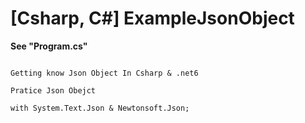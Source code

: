 # [Csharp, C#] ExampleJsonObject 

**See "Program.cs"**

```

Getting know Json Object In Csharp & .net6 

Pratice Json Obejct

with System.Text.Json & Newtonsoft.Json;

```
